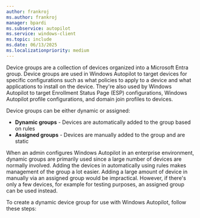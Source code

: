 ```yaml
---
author: frankroj
ms.author: frankroj
manager: bpardi
ms.subservice: autopilot
ms.service: windows-client
ms.topic: include
ms.date: 06/13/2025
ms.localizationpriority: medium
---
```


<!-- This file is shared by the following articles:

pre-provisioning/azure-ad-join-device-group.md
pre-provisioning/hybrid-azure-ad-join-device-group.md
self-deploying/self-deploying-device-group.md
user-driven/azure-ad-join-device-group.md
user-driven/hybrid-azure-ad-join-device-group.md

Headings are driven by article context. -->

Device groups are a collection of devices organized into a Microsoft Entra group. Device groups are used in Windows Autopilot to target devices for specific configurations such as what policies to apply to a device and what applications to install on the device. They're also used by Windows Autopilot to target Enrollment Status Page (ESP) configurations, Windows Autopilot profile configurations, and domain join profiles to devices.

Device groups can be either dynamic or assigned:

- **Dynamic groups** - Devices are automatically added to the group based on rules
- **Assigned groups** - Devices are manually added to the group and are static

When an admin configures Windows Autopilot in an enterprise environment, dynamic groups are primarily used since a large number of devices are normally involved. Adding the devices in automatically using rules makes management of the group a lot easier. Adding a large amount of device in manually via an assigned group would be impractical. However, if there's only a few devices, for example for testing purposes, an assigned group can be used instead.

To create a dynamic device group for use with Windows Autopilot, follow these steps:
